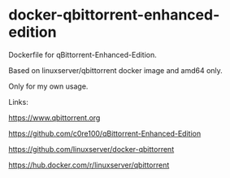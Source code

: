 # docker-qbittorrent-enhanced-edition

Dockerfile for qBittorrent-Enhanced-Edition.

Based on linuxserver/qbittorrent docker image and amd64 only.

Only for my own usage.

Links:

https://www.qbittorrent.org

https://github.com/c0re100/qBittorrent-Enhanced-Edition

https://github.com/linuxserver/docker-qbittorrent

https://hub.docker.com/r/linuxserver/qbittorrent

